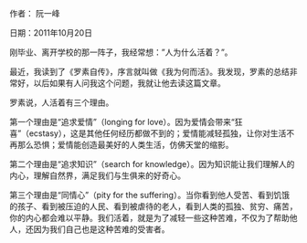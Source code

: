 作者： 阮一峰

日期：2011年10月20日

刚毕业、离开学校的那一阵子，我经常想：”人为什么活着？”。

最近，我读到了《罗素自传》，序言就叫做《我为何而活》。我发现，罗素的总结非常好，以后如果有人问我这个问题，我就让他去读这篇文章。

罗素说，人活着有三个理由。

第一个理由是“追求爱情”（longing for love）。因为爱情会带来“狂喜”（ecstasy），这是其他任何经历都做不到的；爱情能减轻孤独，让你对生活不再那么恐惧；爱情能创造最美好的人类生活，仿佛天堂的缩影。

第二个理由是“追求知识”（search for knowledge）。因为知识能让我们理解人的内心，理解自然界，满足我们与生俱来的好奇心。

第三个理由是“同情心”（pity for the suffering）。当你看到他人受苦、看到饥饿的孩子、看到被压迫的人民、看到被虐待的老人，看到人类的孤独、贫穷、痛苦，你的内心都会难以平静。我们活着，就是为了减轻一些这种苦难，不仅为了帮助他人，还因为我们自己也是这种苦难的受害者。